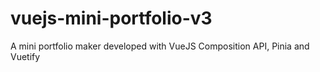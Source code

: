 # vuejs-mini-portfolio-v3

A mini portfolio maker developed with VueJS Composition API, Pinia and Vuetify
